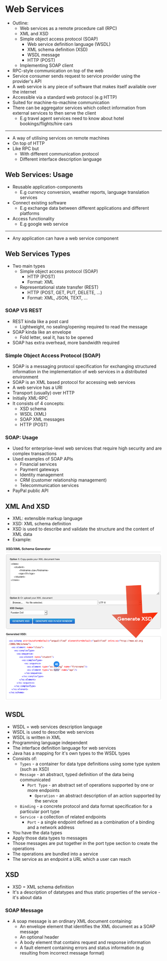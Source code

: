 # Web Services

- Outline:
  - Web services as a remote procedure call (RPC)
  - XML and XSD
  - Simple object access protocol (SOAP)
    - Web service definition language (WSDL)
    - XML schema definition (XSD)
    - WSDL message
    - HTTP (POST)
  - Implementing SOAP client
- RPC-style communication on top of the web
- Service consumer sends request to service provider using the provider's API
- A web service is any piece of software that makes itself available over the internet
- Accessible via a standard web protocol (e.g HTTP)
- Suited for machine-to-machine communication
- There can be aggregator services which collect information from external services to then serve the client
  - E.g travel agent services need to know about hotel bookings/flights/hire cars

---

- A way of utilising services on remote machines
- On top of HTTP
- Like RPC but
  - With different communication protocol
  - Different interface description language

## Web Services: Usage

- Reusable application-components
  - E.g currency conversion, weather reports, language translation services
- Connect existing software
  - E.g exchange data between different applications and different platforms
- Access functionality
  - E.g google web service

---

- Any application can have a web service component

## Web Services Types

- Two main types
  - Simple object access protocol (SOAP)
    - HTTP (POST)
    - Format: XML
  - Representational state transfer (REST)
    - HTTP (POST, GET, PUT, DELETE, ...)
    - Format: XML, JSON, TEXT, ...

### SOAP VS REST

- REST kinda like a post card
  - Lightweight, no sealing/opening required to read the message
- SOAP kinda like an envelope
  - Fold letter, seal it, has to be opened
- SOAP has extra overhead, more bandwidth required

### Simple Object Access Protocol (SOAP)

- SOAP is a messaging protocol specification for exchanging structured information in the implementation of web services in a distributed environment
- SOAP is an XML based protocol for accessing web services
- A web service has a URI
- Transport (usually) over HTTP
- Initially XML-RPC
- It consists of 4 concepts:
  - XSD schema
  - WSDL (XML)
  - SOAP XML messages
  - HTTP (POST)

### SOAP: Usage

- Used for enterprise-level web services that require high security and are complex transactions
- Used examples of SOAP APIs
  - Financial services
  - Payment gateways
  - Identity management
  - CRM (customer relationship management)
  - Telecommunication services
- PayPal public API

## XML And XSD

- XML: extensible markup language
- XSD: XML schema definition
- XSD is used to describe and validate the structure and the content of XML data
- Example:

![XSD From XML](./images/xsd_from_xml.png)

## WSDL

- WSDL = web services description language
- WSDL is used to describe web services
- WSDL is written in XML
- Programming language independent
- The interface definition language for web services
- Java has a mapping for it's own types to the WSDL types
- Consists of:
  - `Types` - a container for data type definitions using some type system (such as XSD)
  - `Message` - an abstract, typed definition of the data being communicated
    - `Port Type` - an abstract set of operations supported by one or more endpoints
      - `Operation` - an abstract description of an action supported by the service
  - `Binding` - a concrete protocol and data format specification for a particular port type
  - `Service` - a collection of related endpoints
    - `Port` - a single endpoint defined as a combination of a binding and a network address
- You have the data types
- Apply those data types to messages
- Those messages are put together in the port type section to create the operations
- The operations are bundled into a service
- The service as an endpoint a URL which a user can reach

## XSD

- XSD = XML schema definition
- It's a description of datatypes and thus static properties of the service - it's about data

### SOAP Message

- A soap message is an ordinary XML document containing:
  - An envelope element that identifies the XML document as a SOAP message
  - An optional header
  - A body element that contains request and response information
  - A fault element containing errors and status information (e.g resulting from incorrect message format)
